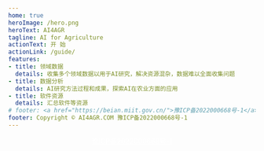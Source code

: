 ```yaml
---
home: true
heroImage: /hero.png
heroText: AI4AGR
tagline: AI for Agriculture
actionText: 开 始
actionLink: /guide/
features:
- title: 领域数据
  details: 收集多个领域数据以用于AI研究，解决资源混杂，数据难以全面收集问题
- title: 数据分析
  details: AI研究方法过程和成果，探索AI在农业方面的应用
- title: 软件资源
  details: 汇总软件等资源
# footer: <a href="https://beian.miit.gov.cn/">豫ICP备2022000668号-1</a>
footer: Copyright © AI4AGR.COM 豫ICP备2022000668号-1 
---
```


<center><a style="color:white" href="https://beian.miit.gov.cn/">豫ICP备2022000668号-1</a></center>